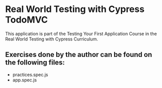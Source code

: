 # Real World Testing with Cypress TodoMVC

This application is part of the Testing Your First Application Course in the Real World Testing with Cypress Curriculum.

## Exercises done by the author can be found on the following files:
- practices.spec.js 
- app.spec.js 
